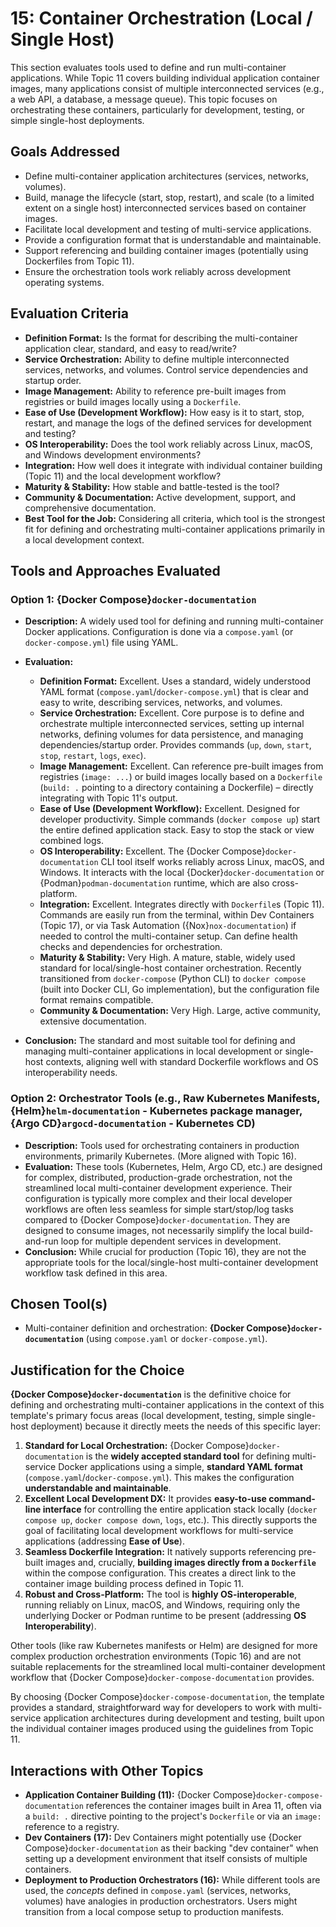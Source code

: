 # 15: Container Orchestration (Local / Single Host)

This section evaluates tools used to define and run multi-container applications. While Topic 11 covers building individual application container images, many applications consist of multiple interconnected services (e.g., a web API, a database, a message queue). This topic focuses on orchestrating these containers, particularly for development, testing, or simple single-host deployments.

## Goals Addressed

- Define multi-container application architectures (services, networks, volumes).
- Build, manage the lifecycle (start, stop, restart), and scale (to a limited extent on a single host) interconnected services based on container images.
- Facilitate local development and testing of multi-service applications.
- Provide a configuration format that is understandable and maintainable.
- Support referencing and building container images (potentially using Dockerfiles from Topic 11).
- Ensure the orchestration tools work reliably across development operating systems.

## Evaluation Criteria

- **Definition Format:** Is the format for describing the multi-container application clear, standard, and easy to read/write?
- **Service Orchestration:** Ability to define multiple interconnected services, networks, and volumes. Control service dependencies and startup order.
- **Image Management:** Ability to reference pre-built images from registries or build images locally using a `Dockerfile`.
- **Ease of Use (Development Workflow):** How easy is it to start, stop, restart, and manage the logs of the defined services for development and testing?
- **OS Interoperability:** Does the tool work reliably across Linux, macOS, and Windows development environments?
- **Integration:** How well does it integrate with individual container building (Topic 11) and the local development workflow?
- **Maturity & Stability:** How stable and battle-tested is the tool?
- **Community & Documentation:** Active development, support, and comprehensive documentation.
- **Best Tool for the Job:** Considering all criteria, which tool is the strongest fit for defining and orchestrating multi-container applications primarily in a local development context.

## Tools and Approaches Evaluated

### Option 1: {Docker Compose}`docker-documentation`

- **Description:** A widely used tool for defining and running multi-container Docker applications. Configuration is done via a `compose.yaml` (or `docker-compose.yml`) file using YAML.
- **Evaluation:**

  - **Definition Format:** Excellent. Uses a standard, widely understood YAML format (`compose.yaml`/`docker-compose.yml`) that is clear and easy to write, describing services, networks, and volumes.
  - **Service Orchestration:** Excellent. Core purpose is to define and orchestrate multiple interconnected services, setting up internal networks, defining volumes for data persistence, and managing dependencies/startup order. Provides commands (`up`, `down`, `start`, `stop`, `restart`, `logs`, `exec`).
  - **Image Management:** Excellent. Can reference pre-built images from registries (`image: ...`) or build images locally based on a `Dockerfile` (`build: .` pointing to a directory containing a Dockerfile) – directly integrating with Topic 11's output.
  - **Ease of Use (Development Workflow):** Excellent. Designed for developer productivity. Simple commands (`docker compose up`) start the entire defined application stack. Easy to stop the stack or view combined logs.
  - **OS Interoperability:** Excellent. The {Docker Compose}`docker-documentation` CLI tool itself works reliably across Linux, macOS, and Windows. It interacts with the local {Docker}`docker-documentation` or {Podman}`podman-documentation` runtime, which are also cross-platform.
  - **Integration:** Excellent. Integrates directly with `Dockerfile`s (Topic 11). Commands are easily run from the terminal, within Dev Containers (Topic 17), or via Task Automation ({Nox}`nox-documentation`) if needed to control the multi-container setup. Can define health checks and dependencies for orchestration.
  - **Maturity & Stability:** Very High. A mature, stable, widely used standard for local/single-host container orchestration. Recently transitioned from `docker-compose` (Python CLI) to `docker compose` (built into Docker CLI, Go implementation), but the configuration file format remains compatible.
  - **Community & Documentation:** Very High. Large, active community, extensive documentation.

- **Conclusion:** The standard and most suitable tool for defining and managing multi-container applications in local development or single-host contexts, aligning well with standard Dockerfile workflows and OS interoperability needs.

### Option 2: Orchestrator Tools (e.g., Raw Kubernetes Manifests, {Helm}`helm-documentation` - Kubernetes package manager, {Argo CD}`argocd-documentation` - Kubernetes CD)

- **Description:** Tools used for orchestrating containers in production environments, primarily Kubernetes. (More aligned with Topic 16).
- **Evaluation:** These tools (Kubernetes, Helm, Argo CD, etc.) are designed for complex, distributed, production-grade orchestration, not the streamlined local multi-container development experience. Their configuration is typically more complex and their local developer workflows are often less seamless for simple start/stop/log tasks compared to {Docker Compose}`docker-documentation`. They are designed to consume images, not necessarily simplify the local build-and-run loop for multiple dependent services in development.
- **Conclusion:** While crucial for production (Topic 16), they are not the appropriate tools for the local/single-host multi-container development workflow task defined in this area.

## Chosen Tool(s)

- Multi-container definition and orchestration: **{Docker Compose}`docker-documentation`** (using `compose.yaml` or `docker-compose.yml`).

## Justification for the Choice

**{Docker Compose}`docker-documentation`** is the definitive choice for defining and orchestrating multi-container applications in the context of this template's primary focus areas (local development, testing, simple single-host deployment) because it directly meets the needs of this specific layer:

1.  **Standard for Local Orchestration:** {Docker Compose}`docker-documentation` is the **widely accepted standard tool** for defining multi-service Docker applications using a simple, **standard YAML format** (`compose.yaml`/`docker-compose.yml`). This makes the configuration **understandable and maintainable**.
2.  **Excellent Local Development DX:** It provides **easy-to-use command-line interface** for controlling the entire application stack locally (`docker compose up`, `docker compose down`, `logs`, etc.). This directly supports the goal of facilitating local development workflows for multi-service applications (addressing **Ease of Use**).
3.  **Seamless Dockerfile Integration:** It natively supports referencing pre-built images and, crucially, **building images directly from a `Dockerfile`** within the compose configuration. This creates a direct link to the container image building process defined in Topic 11.
4.  **Robust and Cross-Platform:** The tool is **highly OS-interoperable**, running reliably on Linux, macOS, and Windows, requiring only the underlying Docker or Podman runtime to be present (addressing **OS Interoperability**).

Other tools (like raw Kubernetes manifests or Helm) are designed for more complex production orchestration environments (Topic 16) and are not suitable replacements for the streamlined local multi-container development workflow that {Docker Compose}`docker-compose-documentation` provides.

By choosing {Docker Compose}`docker-compose-documentation`, the template provides a standard, straightforward way for developers to work with multi-service application architectures during development and testing, built upon the individual container images produced using the guidelines from Topic 11.

## Interactions with Other Topics

- **Application Container Building (11):** {Docker Compose}`docker-compose-documentation` references the container images built in Area 11, often via a `build: .` directive pointing to the project's `Dockerfile` or via an `image:` reference to a registry.
- **Dev Containers (17):** Dev Containers might potentially use {Docker Compose}`docker-documentation` as their backing "dev container" when setting up a development environment that itself consists of multiple containers.
- **Deployment to Production Orchestrators (16):** While different tools are used, the _concepts_ defined in `compose.yaml` (services, networks, volumes) have analogies in production orchestrators. Users might transition from a local compose setup to production manifests.
